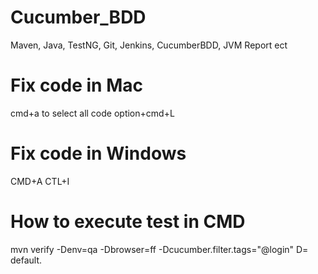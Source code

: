 # Cucumber_BDD

Maven, Java, TestNG, Git, Jenkins, CucumberBDD, JVM Report ect

# Fix code in Mac
cmd+a to select all code
option+cmd+L

# Fix code in Windows
CMD+A
CTL+I

# How to execute test in CMD
mvn verify -Denv=qa -Dbrowser=ff -Dcucumber.filter.tags="@login"
D= default.